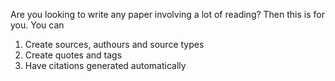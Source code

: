 Are you looking to write any paper involving a lot of reading? Then this is for you. You can

1. Create sources, authours and source types
2. Create quotes and tags
3. Have citations generated automatically
